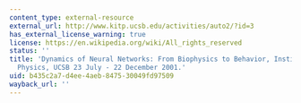 ```yaml
---
content_type: external-resource
external_url: http://www.kitp.ucsb.edu/activities/auto2/?id=3
has_external_license_warning: true
license: https://en.wikipedia.org/wiki/All_rights_reserved
status: ''
title: 'Dynamics of Neural Networks: From Biophysics to Behavior, Institute for Theoretical
  Physics, UCSB 23 July - 22 December 2001.'
uid: b435c2a7-d4ee-4aeb-8475-30049fd97509
wayback_url: ''
---
```

